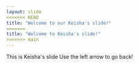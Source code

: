 ```yaml
---
layout: slide
<<<<<<< HEAD
title: "Welcome to our Keisha's slide!"
=======
title: "Welcome to Keisha's slide!"
>>>>>>> main
---
```

This is Keisha's slide
Use the left arrow to go back!
